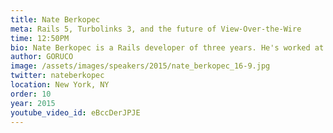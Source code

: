 ```yaml
---
title: Nate Berkopec
meta: Rails 5, Turbolinks 3, and the future of View-Over-the-Wire
time: 12:50PM
bio: Nate Berkopec is a Rails developer of three years. He's worked at several startups, and now consults to growing companies that want to rapidly iterate and test new product ideas.
author: GORUCO
image: /assets/images/speakers/2015/nate_berkopec_16-9.jpg
twitter: nateberkopec
location: New York, NY
order: 10
year: 2015
youtube_video_id: eBccDerJPJE
---
```

